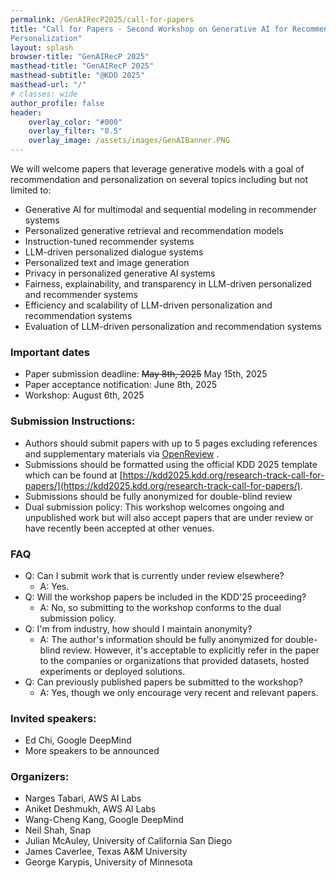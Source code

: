 ```yaml
---
permalink: /GenAIRecP2025/call-for-papers
title: "Call for Papers - Second Workshop on Generative AI for Recommender Systems and
Personalization"
layout: splash
browser-title: "GenAIRecP 2025"
masthead-title: "GenAIRecP 2025"
masthead-subtitle: "@KDD 2025"
masthead-url: "/"
# classes: wide
author_profile: false
header:
    overlay_color: "#000"
    overlay_filter: "0.5"
    overlay_image: /assets/images/GenAIBanner.PNG
---
```


<!-- <div class="notice--warning">
  <!-- <h4 class="no_toc">Notice Headline:</h4> ~~>
  {{ notice-text | markdownify }}
</div> -->

We will welcome papers that leverage generative models with a goal of recommendation and personalization on several topics including but not limited to:
- Generative AI for multimodal and sequential modeling in recommender systems
- Personalized generative retrieval and recommendation models
- Instruction-tuned recommender systems
- LLM-driven personalized dialogue systems
- Personalized text and image generation
- Privacy in personalized generative AI systems
- Fairness, explainability, and transparency in LLM-driven personalized and recommender systems
- Efficiency and scalability of LLM-driven personalization and recommendation systems
- Evaluation of LLM-driven personalization and recommendation systems


### Important dates

- Paper submission deadline: ~~May 8th, 2025~~ May 15th, 2025
- Paper acceptance notification: June 8th, 2025
- Workshop: August 6th, 2025


### Submission Instructions:
- Authors should submit papers with up to 5 pages excluding references and supplementary materials via [OpenReview](https://openreview.net/group?id=KDD.org/2025/Workshop/GenAIRecP) .
- Submissions should be formatted using the official KDD 2025 template which can be found at [https://kdd2025.kdd.org/research-track-call-for-papers/](https://kdd2025.kdd.org/research-track-call-for-papers/).
- Submissions should be fully anonymized for double-blind review
- Dual submission policy: This workshop welcomes ongoing and unpublished work but will also accept papers that are under review or have recently been accepted at other venues.

### FAQ
- Q: Can I submit work that is currently under review elsewhere?
  - A: Yes.
- Q: Will the workshop papers be included in the KDD'25 proceeding?
  - A: No, so submitting to the workshop conforms to the dual submission policy.
- Q: I'm from industry, how should I maintain anonymity?
  - A: The author's information should be fully anonymized for double-blind review. However, it's acceptable to explicitly refer in the paper to the companies or organizations that provided datasets, hosted experiments or deployed solutions.
- Q: Can previously published papers be submitted to the workshop?
  - A: Yes, though we only encourage very recent and relevant papers.

### Invited speakers:
- Ed Chi, Google DeepMind
- More speakers to be announced
  
### Organizers:
- Narges Tabari, AWS AI Labs
- Aniket Deshmukh, AWS AI Labs
- Wang-Cheng Kang, Google DeepMind
- Neil Shah, Snap
- Julian McAuley, University of California San Diego
- James Caverlee, Texas A&M University
- George Karypis, University of Minnesota
